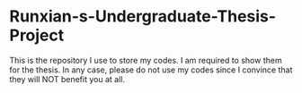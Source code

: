 # Runxian-s-Undergraduate-Thesis-Project
This is the repository I use to store my codes. I am required to show them for the thesis.
In any case, please do not use my codes since I convince that they will NOT benefit you at all.
